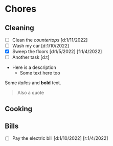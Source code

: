 # Chores

## Cleaning

- [ ] Clean the *countertops* [d:1/11/2022]
- [ ] Wash my car [d:1/10/2022]
- [x] Sweep the floors [d:1/5/2022] [f:1/4/2022]
- [ ] Another task [d:t]

- Here is a description
    - Some text here too

Some *italics* and **bold** text.

> Also a quote

## Cooking

## Bills

- [ ] Pay the electric bill [d:1/10/2022] [r:1/4/2022]
